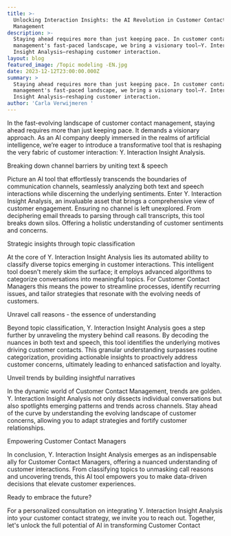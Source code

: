 ```yaml
---
title: >-
  Unlocking Interaction Insights: the AI Revolution in Customer Contact
  Management
description: >-
  Staying ahead requires more than just keeping pace. In customer contact
  management's fast-paced landscape, we bring a visionary tool—Y. Interaction
  Insight Analysis—reshaping customer interaction.
layout: blog
featured_image: /Topic modeling -EN.jpg
date: 2023-12-12T23:00:00.000Z
summary: >
  Staying ahead requires more than just keeping pace. In customer contact
  management's fast-paced landscape, we bring a visionary tool—Y. Interaction
  Insight Analysis—reshaping customer interaction.
author: 'Carla Verwijmeren '
---
```


In the fast-evolving landscape of customer contact management, staying ahead requires more than just keeping pace. It demands a visionary approach. As an AI company deeply immersed in the realms of artificial intelligence, we’re eager to introduce a transformative tool that is reshaping the very fabric of customer interaction: Y. Interaction Insight Analysis.

Breaking down channel barriers by uniting text & speech

Picture an AI tool that effortlessly transcends the boundaries of communication channels, seamlessly analyzing both text and speech interactions while discerning the underlying sentiments. Enter Y. Interaction Insight Analysis, an invaluable asset that brings a comprehensive view of customer engagement. Ensuring no channel is left unexplored. From deciphering email threads to parsing through call transcripts, this tool breaks down silos. Offering a holistic understanding of customer sentiments and concerns.

Strategic insights through topic classification

At the core of Y. Interaction Insight Analysis lies its automated ability to classify diverse topics emerging in customer interactions. This intelligent tool doesn't merely skim the surface; it employs advanced algorithms to categorize conversations into meaningful topics. For Customer Contact Managers this means the power to streamline processes, identify recurring issues, and tailor strategies that resonate with the evolving needs of customers.

Unravel call reasons - the essence of understanding

Beyond topic classification, Y. Interaction Insight Analysis goes a step further by unraveling the mystery behind call reasons. By decoding the nuances in both text and speech, this tool identifies the underlying motives driving customer contacts. This granular understanding surpasses routine categorization, providing actionable insights to proactively address customer concerns, ultimately leading to enhanced satisfaction and loyalty.

Unveil trends by building insightful narratives

In the dynamic world of Customer Contact Management, trends are golden. Y. Interaction Insight Analysis not only dissects individual conversations but also spotlights emerging patterns and trends across channels. Stay ahead of the curve by understanding the evolving landscape of customer concerns, allowing you to adapt strategies and fortify customer relationships.

Empowering Customer Contact Managers

In conclusion, Y. Interaction Insight Analysis emerges as an indispensable ally for Customer Contact Managers, offering a nuanced understanding of customer interactions. From classifying topics to unmasking call reasons and uncovering trends, this AI tool empowers you to make data-driven decisions that elevate customer experiences.

Ready to embrace the future?

For a personalized consultation on integrating Y. Interaction Insight Analysis into your customer contact strategy, we invite you to reach out. Together, let's unlock the full potential of AI in transforming Customer Contact
